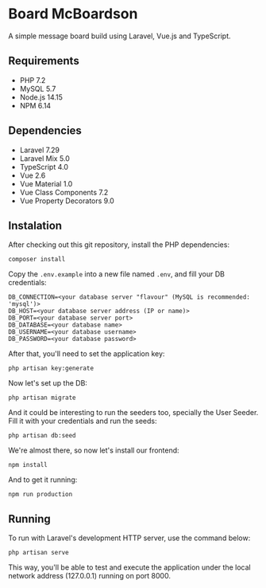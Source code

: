 # Board McBoardson

A simple message board build using Laravel, Vue.js and TypeScript.

## Requirements
- PHP 7.2
- MySQL 5.7
- Node.js 14.15
- NPM 6.14

## Dependencies
- Laravel 7.29
- Laravel Mix 5.0
- TypeScript 4.0
- Vue 2.6
- Vue Material 1.0
- Vue Class Components 7.2
- Vue Property Decorators 9.0

## Instalation

After checking out this git repository, install the PHP dependencies:

```
composer install
```

Copy the `.env.example` into a new file named `.env`, and fill your DB credentials:

```
DB_CONNECTION=<your database server "flavour" (MySQL is recommended: 'mysql')>
DB_HOST=<your database server address (IP or name)>
DB_PORT=<your database server port>
DB_DATABASE=<your database name>
DB_USERNAME=<your database username>
DB_PASSWORD=<your database password>
```

After that, you'll need to set the application key:

```
php artisan key:generate
```

Now let's set up the DB:

```
php artisan migrate
```

And it could be interesting to run the seeders too, specially the User Seeder. Fill it with your credentials and run the seeds:

```
php artisan db:seed
```

We're almost there, so now let's install our frontend:

```
npm install
```

And to get it running:

```
npm run production
```

## Running

To run with Laravel's development HTTP server, use the command below:

```
php artisan serve
```

This way, you'll be able to test and execute the application under the local network address (127.0.0.1) running on port 8000. 
